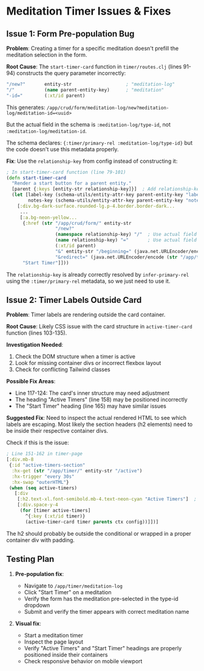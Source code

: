 # Meditation Timer Issues & Fixes

## Issue 1: Form Pre-population Bug

**Problem**: Creating a timer for a specific meditation doesn't prefill the meditation selection in the form.

**Root Cause**: The `start-timer-card` function in `timer/routes.clj` (lines 91-94) constructs the query parameter incorrectly:

```clojure
"/new?"       entity-str                    ; "meditation-log"
"/"           (name parent-entity-key)      ; "meditation"
"-id="        (:xt/id parent)
```

This generates: `/app/crud/form/meditation-log/new?meditation-log/meditation-id=<uuid>`

But the actual field in the schema is `:meditation-log/type-id`, not `:meditation-log/meditation-id`.

The schema declares: `{:timer/primary-rel :meditation-log/type-id}` but the code doesn't use this metadata properly.

**Fix**: Use the `relationship-key` from config instead of constructing it:

```clojure
; In start-timer-card function (line 79-101)
(defn start-timer-card
  "Render a start button for a parent entity."
  [parent {:keys [entity-str relationship-key]}]  ; Add relationship-key
  (let [label-key (schema-utils/entity-attr-key parent-entity-key "label")
        notes-key (schema-utils/entity-attr-key parent-entity-key "notes")]
    [:div.bg-dark-surface.rounded-lg.p-4.border.border-dark...
     ...
     [:a.bg-neon-yellow...
      {:href (str "/app/crud/form/" entity-str
                  "/new?"
                  (namespace relationship-key) "/"  ; Use actual field namespace
                  (name relationship-key) "="       ; Use actual field name
                  (:xt/id parent)
                  "&" entity-str "/beginning=" (java.net.URLEncoder/encode (str (t/now)) "UTF-8")
                  "&redirect=" (java.net.URLEncoder/encode (str "/app/timer/" entity-str) "UTF-8"))}
      "Start Timer"]]))
```

The `relationship-key` is already correctly resolved by `infer-primary-rel` using the `:timer/primary-rel` metadata, so we just need to use it.

## Issue 2: Timer Labels Outside Card

**Problem**: Timer labels are rendering outside the card container.

**Root Cause**: Likely CSS issue with the card structure in `active-timer-card` function (lines 103-135).

**Investigation Needed**:
1. Check the DOM structure when a timer is active
2. Look for missing container divs or incorrect flexbox layout
3. Check for conflicting Tailwind classes

**Possible Fix Areas**:
- Line 117-124: The card's inner structure may need adjustment
- The heading "Active Timers" (line 158) may be positioned incorrectly
- The "Start Timer" heading (line 165) may have similar issues

**Suggested Fix**: Need to inspect the actual rendered HTML to see which labels are escaping. Most likely the section headers (h2 elements) need to be inside their respective container divs.

Check if this is the issue:
```clojure
; Line 151-162 in timer-page
[:div.mb-8
 {:id "active-timers-section"
  :hx-get (str "/app/timer/" entity-str "/active")
  :hx-trigger "every 30s"
  :hx-swap "outerHTML"}
 (when (seq active-timers)
   [:div
    [:h2.text-xl.font-semibold.mb-4.text-neon-cyan "Active Timers"]  ; This h2 needs to be inside a container
    [:div.space-y-4
     (for [timer active-timers]
       ^{:key (:xt/id timer)}
       (active-timer-card timer parents ctx config))]])]
```

The h2 should probably be outside the conditional or wrapped in a proper container div with padding.

## Testing Plan

1. **Pre-population fix**:
   - Navigate to `/app/timer/meditation-log`
   - Click "Start Timer" on a meditation
   - Verify the form has the meditation pre-selected in the type-id dropdown
   - Submit and verify the timer appears with correct meditation name

2. **Visual fix**:
   - Start a meditation timer
   - Inspect the page layout
   - Verify "Active Timers" and "Start Timer" headings are properly positioned inside their containers
   - Check responsive behavior on mobile viewport
